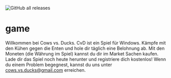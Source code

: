 ![GitHub all releases](https://img.shields.io/github/downloads/cows-vs-ducks/game/total?style=flat-square)
# game
Willkommen bei Cows vs. Ducks. CvD ist ein Spiel für Windows. Kämpfe mit den Kühen gegen die Enten und hole dir täglich eine Belohnung ab. Mit den Moneten (die Währung im Spiel) kannst du dir im Market Sachen kaufen. Lade dir das Spiel noch heute herunter und registriere dich kostenlos! Wenn du einem Problem begegnest, kannst du uns unter cows.vs.ducks@gmail.com erreichen.
